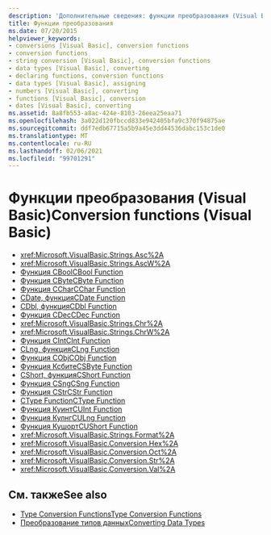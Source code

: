 ```yaml
---
description: 'Дополнительные сведения: функции преобразования (Visual Basic)'
title: Функции преобразования
ms.date: 07/20/2015
helpviewer_keywords:
- conversions [Visual Basic], conversion functions
- conversion functions
- string conversion [Visual Basic], conversion functions
- data types [Visual Basic], converting
- declaring functions, conversion functions
- data types [Visual Basic], assigning
- numbers [Visual Basic], converting
- functions [Visual Basic], conversion
- dates [Visual Basic], converting
ms.assetid: 8a8fb553-a8ac-424e-8103-26eea25eaa71
ms.openlocfilehash: 3a022d120fbccd833e942405bfa9c370f94875ae
ms.sourcegitcommit: ddf7edb67715a5b9a45e3dd44536dabc153c1de0
ms.translationtype: MT
ms.contentlocale: ru-RU
ms.lasthandoff: 02/06/2021
ms.locfileid: "99701291"
---
```

# <a name="conversion-functions-visual-basic"></a><span data-ttu-id="52869-103">Функции преобразования (Visual Basic)</span><span class="sxs-lookup"><span data-stu-id="52869-103">Conversion functions (Visual Basic)</span></span>

- <xref:Microsoft.VisualBasic.Strings.Asc%2A>
- <xref:Microsoft.VisualBasic.Strings.AscW%2A>
- [<span data-ttu-id="52869-104">Функция CBool</span><span class="sxs-lookup"><span data-stu-id="52869-104">CBool Function</span></span>](type-conversion-functions.md)
- [<span data-ttu-id="52869-105">Функция CByte</span><span class="sxs-lookup"><span data-stu-id="52869-105">CByte Function</span></span>](type-conversion-functions.md)
- [<span data-ttu-id="52869-106">Функция CChar</span><span class="sxs-lookup"><span data-stu-id="52869-106">CChar Function</span></span>](type-conversion-functions.md)
- [<span data-ttu-id="52869-107">CDate, функция</span><span class="sxs-lookup"><span data-stu-id="52869-107">CDate Function</span></span>](type-conversion-functions.md)
- [<span data-ttu-id="52869-108">CDbl, функция</span><span class="sxs-lookup"><span data-stu-id="52869-108">CDbl Function</span></span>](type-conversion-functions.md)
- [<span data-ttu-id="52869-109">Функция CDec</span><span class="sxs-lookup"><span data-stu-id="52869-109">CDec Function</span></span>](type-conversion-functions.md)
- <xref:Microsoft.VisualBasic.Strings.Chr%2A>
- <xref:Microsoft.VisualBasic.Strings.ChrW%2A>
- [<span data-ttu-id="52869-110">Функция CInt</span><span class="sxs-lookup"><span data-stu-id="52869-110">CInt Function</span></span>](type-conversion-functions.md)
- [<span data-ttu-id="52869-111">CLng, функция</span><span class="sxs-lookup"><span data-stu-id="52869-111">CLng Function</span></span>](type-conversion-functions.md)
- [<span data-ttu-id="52869-112">Функция CObj</span><span class="sxs-lookup"><span data-stu-id="52869-112">CObj Function</span></span>](type-conversion-functions.md)
- [<span data-ttu-id="52869-113">Функция Ксбите</span><span class="sxs-lookup"><span data-stu-id="52869-113">CSByte Function</span></span>](type-conversion-functions.md)
- [<span data-ttu-id="52869-114">CShort, функция</span><span class="sxs-lookup"><span data-stu-id="52869-114">CShort Function</span></span>](type-conversion-functions.md)
- [<span data-ttu-id="52869-115">Функция CSng</span><span class="sxs-lookup"><span data-stu-id="52869-115">CSng Function</span></span>](type-conversion-functions.md)
- [<span data-ttu-id="52869-116">Функция CStr</span><span class="sxs-lookup"><span data-stu-id="52869-116">CStr Function</span></span>](type-conversion-functions.md)
- [<span data-ttu-id="52869-117">CType Function</span><span class="sxs-lookup"><span data-stu-id="52869-117">CType Function</span></span>](ctype-function.md)
- [<span data-ttu-id="52869-118">Функция Куинт</span><span class="sxs-lookup"><span data-stu-id="52869-118">CUInt Function</span></span>](type-conversion-functions.md)
- [<span data-ttu-id="52869-119">Функция Кулнг</span><span class="sxs-lookup"><span data-stu-id="52869-119">CULng Function</span></span>](type-conversion-functions.md)
- [<span data-ttu-id="52869-120">Функция Кушорт</span><span class="sxs-lookup"><span data-stu-id="52869-120">CUShort Function</span></span>](type-conversion-functions.md)
- <xref:Microsoft.VisualBasic.Strings.Format%2A>
- <xref:Microsoft.VisualBasic.Conversion.Hex%2A>
- <xref:Microsoft.VisualBasic.Conversion.Oct%2A>
- <xref:Microsoft.VisualBasic.Conversion.Str%2A>
- <xref:Microsoft.VisualBasic.Conversion.Val%2A>

## <a name="see-also"></a><span data-ttu-id="52869-121">См. также</span><span class="sxs-lookup"><span data-stu-id="52869-121">See also</span></span>

- [<span data-ttu-id="52869-122">Type Conversion Functions</span><span class="sxs-lookup"><span data-stu-id="52869-122">Type Conversion Functions</span></span>](type-conversion-functions.md)
- [<span data-ttu-id="52869-123">Преобразование типов данных</span><span class="sxs-lookup"><span data-stu-id="52869-123">Converting Data Types</span></span>](../../programming-guide/concepts/linq/converting-data-types.md)
